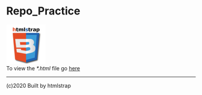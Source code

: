 # Repo_Practice    
![htmlstrap](./img/my-logo_x50.png)    
To view the _*.html_ file go [here](https://ui-coder.github.io/Repo_Practice/)
__________________________  
(c)2020 Built by htmlstrap
